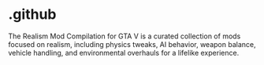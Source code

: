 # .github
The Realism Mod Compilation for GTA V is a curated collection of mods focused on realism, including physics tweaks, AI behavior, weapon balance, vehicle handling, and environmental overhauls for a lifelike experience.
